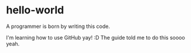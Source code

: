# hello-world
A programmer is born by writing this code.

I'm learning how to use GitHub yay! :D
The guide told me to do this soooo yeah.
